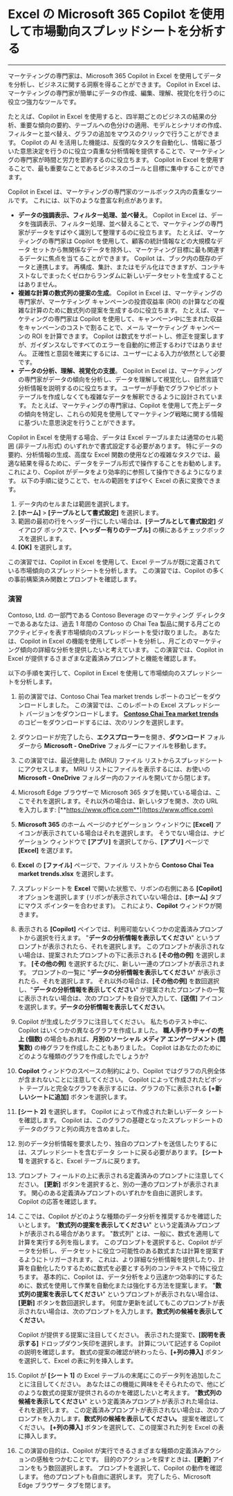 # Excel の Microsoft 365 Copilot を使用して市場動向スプレッドシートを分析する
---
マーケティングの専門家は、Microsoft 365 Copilot in Excel を使用してデータを分析し、ビジネスに関する洞察を得ることができます。 Copilot in Excel は、マーケティングの専門家が簡単にデータの作成、編集、理解、視覚化を行うのに役立つ強力なツールです。

たとえば、Copilot in Excel を使用すると、四半期ごとのビジネスの結果の分析、重要な傾向の要約、テーブルへの色分けの適用、モデルとシナリオの作成、フィルターと並べ替え、グラフの追加をマウスのクリックで行うことができます。 Copilot の AI を活用した機能は、反復的なタスクを自動化し、情報に基づいた意思決定を行うのに役立つ貴重な分析情報を提供することで、マーケティングの専門家が時間と労力を節約するのに役立ちます。 Copilot in Excel を使用することで、最も重要なことであるビジネスのゴールと目標に集中することができます。

Copilot in Excel は、マーケティングの専門家のツールボックス内の貴重なツールです。 これには、以下のような豊富な利点があります。

- **データの強調表示、フィルター処理、並べ替え**。 Copilot in Excel は、データを強調表示、フィルター処理、並べ替えることで、マーケティングの専門家がデータをすばやく識別して整理するのに役立ちます。 たとえば、マーケティングの専門家は Copilot を使用して、顧客の統計情報などの大規模なデータ セットから無関係なデータを除外し、マーケティング目標に最も関連するデータに焦点を当てることができます。 Copilot は、ブック内の既存のデータと連携します。 再構成、集計、またはモデル化はできますが、コンテキストなしでまったくゼロからランダムに新しいデータセットを生成することはありません。
- **複雑な計算の数式列の提案の生成**。 Copilot in Excel は、マーケティングの専門家が、マーケティング キャンペーンの投資収益率 (ROI) の計算などの複雑な計算のために数式列の提案を生成するのに役立ちます。 たとえば、マーケティングの専門家は Copilot を使用して、キャンペーン中に生まれた収益をキャンペーンのコストで割ることで、メール マーケティング キャンペーンの ROI を計算できます。 Copilot は数式をサポートし、修正を提案しますが、ガイダンスなしですべてのエラーを自動的に修正するわけではありません。 正確性と意図を確実にするには、ユーザーによる入力が依然として必要です。
- **データの分析、理解、視覚化の支援**。 Copilot in Excel は、マーケティングの専門家がデータの傾向を分析し、データを理解して視覚化し、自然言語で分析情報を説明するのに役立ちます。 ユーザーが手動でグラフやピボット テーブルを作成しなくても複雑なデータを解釈できるように設計されています。 たとえば、マーケティングの専門家は、Copilot を使用して売上データの傾向を特定し、これらの知見を使用してマーケティング戦略に関する情報に基づいた意思決定を行うことができます。

Copilot in Excel を使用する場合、データは Excel テーブルまたは通常のセル範囲 (非テーブル形式) のいずれかで書式設定する必要があります。 特にデータの要約、分析情報の生成、高度な Excel 関数の使用などの複雑なタスクでは、最適な結果を得るために、データをテーブル形式で操作することをお勧めします。 これにより、Copilot がデータをより効率的に参照して操作できるようになります。 以下の手順に従うことで、セルの範囲をすばやく Excel の表に変換できます。

1. データ内のセルまたは範囲を選択します。
1. **[ホーム]** > **[テーブルとして書式設定]** を選択します。
1. 範囲の最初の行をヘッダー行にしたい場合は、**[テーブルとして書式設定]** ダイアログ ボックスで、**[ヘッダー有りのテーブル]** の横にあるチェックボックスを選択します。
1. **[OK]** を選択します。

この演習では、Copilot in Excel を使用して、Excel テーブルが既に定義されている市場傾向のスプレッドシートを分析します。 この演習では、Copilot の多くの事前構築済み関数とプロンプトを確認します。

### 演習

Contoso, Ltd. の一部門である Contoso Beverage のマーケティング ディレクターであるあなたは、過去 1 年間の Contoso の Chai Tea 製品に関する月ごとのアクティビティを表す市場傾向のスプレッドシートを受け取りました。 あなたは、Copilot in Excel の機能を使用してレポートを分析し、月ごとのマーケティング傾向の詳細な分析を提供したいと考えています。 この演習では、Copilot in Excel が提供するさまざまな定義済みプロンプトと機能を確認します。

以下の手順を実行して、Copilot in Excel を使用して市場傾向のスプレッドシートを分析します。

1. 前の演習では、Contoso Chai Tea market trends レポートのコピーをダウンロードしました。 この演習では、このレポートの Excel スプレッドシート バージョンをダウンロードします。 [**Contoso Chai Tea market trends**](https://go.microsoft.com/fwlink/?linkid=2268822) のコピーをダウンロードするには、次のリンクを選択します。
1. ダウンロードが完了したら、**エクスプローラー**を開き、**ダウンロード** フォルダーから **Microsoft - OneDrive** フォルダーにファイルを移動します。
1. この演習では、最近使用した (MRU) ファイル リストからスプレッドシートにアクセスします。 MRU リストにファイルを表示するには、お使いの **Microsoft - OneDrive** フォルダー内のファイルを開いてから閉じます。
1. Microsoft Edge ブラウザーで Microsoft 365 タブを開いている場合は、ここでそれを選択します。それ以外の場合は、新しいタブを開き、次の URL を入力します: [**https://www.office.com**](https://www.office.com)
1. **Microsoft 365** のホーム ページのナビゲーション ウィンドウに **[Excel]** アイコンが表示されている場合はそれを選択します。 そうでない場合は、ナビゲーション ウィンドウで **[アプリ]** を選択してから、**[アプリ]** ページで **[Excel]** を選びます。 
1. **Excel** の **[ファイル]** ページで、ファイル リストから **Contoso Chai Tea market trends.xlsx** を選択します。
1. スプレッドシートを **Excel** で開いた状態で、リボンの右側にある **[Copilot]** オプションを選択します (リボンが表示されていない場合は、**[ホーム]** タブにマウス ポインターを合わせます)。 これにより、**Copilot** ウィンドウが開きます。 
1. 表示される **[Copilot]** ペインでは、利用可能ないくつかの定義済みプロンプトから選択を行えます。 "**データの分析情報を表示してください**" というプロンプトが表示されたら、それを選択します。 このプロンプトが表示されない場合は、提案されたプロンプトの下に表示される **[その他の例]** を選択します。 **[その他の例]** を選択するたびに、新しい一連のプロンプトが表示されます。 プロンプトの一覧に "**データの分析情報を表示してください**" が表示されたら、それを選択します。 それ以外の場合は、**[その他の例]** を数回選択し、"**データの分析情報を表示してください**" が提案されたプロンプトの一覧に表示されない場合は、次のプロンプトを自分で入力して、**[送信]** アイコンを選択します。**データの分析情報を表示してください**。
1. Copilot が生成したグラフに注目してください。 私たちのテスト中に、Copilot はいくつかの異なるグラフを作成しました。 **職人手作りチャイの売上 (個数)** の場合もあれば、**月別のソーシャル メディア エンゲージメント (閲覧数)** の棒グラフを作成したこともありました。 Copilot はあなたのためにどのような種類のグラフを作成したでしょうか? 
1. **Copilot** ウィンドウのスペースの制約により、Copilot ではグラフの凡例全体が含まれないことに注意してください。 Copilot によって作成されたピボット テーブルと完全なグラフを表示するには、グラフの下に表示される **[+新しいシートに追加]** ボタンを選択します。
1. **[シート 2]** を選択します。 Copilot によって作成された新しいデータ シートを確認します。 Copilot は、このグラフの基礎となったスプレッドシートのデータのグラフと列の両方を含めました。 
1. 別のデータ分析情報を要求したり、独自のプロンプトを送信したりするには、スプレッドシートを含むデータ シートに戻る必要があります。 **[シート 1]** を選択すると、Excel テーブルに戻ります。 
1. プロンプト フィールドの上に表示される定義済みのプロンプトに注意してください。 **[更新]** ボタンを選択すると、別の一連のプロンプトが表示されます。 関心のある定義済みプロンプトのいずれかを自由に選択します。 Copilot の応答を確認します。 
1. ここでは、Copilot がどのような種類のデータ分析を推奨するかを確認したいとします。 "**数式列の提案を表示してください**" という定義済みプロンプトが表示される場合があります。 "数式列" とは、一般に、数式を適用して計算を実行する列を指します。 このプロンプトを選択すると、Copilot がデータを分析し、データセットに役立つ可能性のある数式または計算を提案するようにトリガーされます。 これは、より詳細な分析情報を提供したり、計算を自動化したりするために数式を必要とする列のコンテキストで特に役立ちます。 基本的に、Copilot は、データ分析をより迅速かつ効率的にするために、数式を使用して作業を自動化または強化する方法を提案します。 "**数式列の提案を表示してください**" というプロンプトが表示されない場合は、**[更新]** ボタンを数回選択します。 何度か更新を試してもこのプロンプトが表示されない場合は、次のプロンプトを入力します。**数式列の候補を表示してください**。 

   Copilot が提供する提案に注目してください。 表示された提案で、**[説明を表示する]** ドロップダウン矢印を選択します。 計算について記述する Copilot の説明を確認します。 数式の提案の確認が終わったら、**[+列の挿入]** ボタンを選択して、Excel の表に列を挿入します。

1. Copilot が **[シート 1]** の Excel テーブルの末尾にこのデータ列を追加したことに注目してください。 あなたはこの機能に興味をそそられたので、他にどのような数式の提案が提供されるのかを確認したいと考えます。 "**数式列の候補を表示してください**" という定義済みプロンプトが表示された場合は、それを選択します。 この定義済みプロンプトが表示されない場合は、次のプロンプトを入力します。**数式列の候補を表示してください。** 提案を確認してください。 **[+列の挿入]** ボタンを選択して、この提案された列を Excel の表に挿入します。
1. この演習の目的は、Copilot が実行できるさまざまな種類の定義済みアクションの感触をつかむことです。 目的のアクションを探すときは、**[更新]** アイコンをもう数回選択します。 プロンプトを選択して、Copilot の動作を確認します。 他のプロンプトも自由に選択します。 完了したら、Microsoft Edge ブラウザー タブを閉じます。
